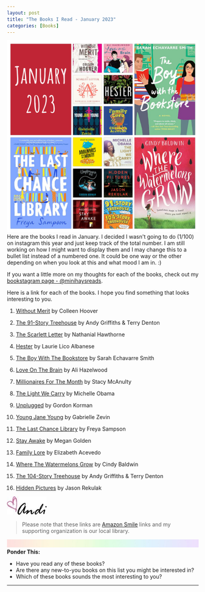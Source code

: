 ```yaml
---
layout: post
title: "The Books I Read - January 2023"
categories: [Books]
---
```

![books](/images/January2023Books.JPG)
Here are the books I read in January. I decided I wasn't going to do (1/100) on instagram this year and just keep track of the total number. I am still working on how I might want to display them and I may change this to a bullet list instead of a numbered one. It could be one way or the other depending on when you look at this and what mood I am in. :) 

If you want a little more on my thoughts for each of the books, check out my [bookstagram page - @minihaysreads](http://instagram.com/minihaysreads). 

Here is a link for each of the books. I hope you find something that looks interesting to you. 

1. [Without Merit](https://smile.amazon.com/Without-Merit-Colleen-Hoover-author/dp/1471174018/ref=monarch_sidesheet) by Colleen Hoover

2. [The 91-Story Treehouse](https://smile.amazon.com/91-Story-Treehouse-Babysitting-Blunders-Books/dp/1250104866/ref=monarch_sidesheet) by Andy Griffiths & Terry Denton

3. [The Scarlett Letter](https://smile.amazon.com/Scarlett-Letter-Nathaniel-Hawthorne/dp/B088VYT35B/ref=monarch_sidesheet) by Nathanial Hawthorne

4. [Hester](https://smile.amazon.com/Hester-Novel-Laurie-Lico-Albanese/dp/1250825164/ref=monarch_sidesheet) by Laurie Lico Albanese

5. [The Boy With The Bookstore](https://smile.amazon.com/Boy-Bookstore-Sarah-Echavarre-Smith/dp/0593545982/ref=monarch_sidesheet) by Sarah Echavarre Smith

6. [Love On The Brain](https://smile.amazon.com/Love-Brain-Ali-Hazelwood/dp/0593336844/ref=monarch_sidesheet) by Ali Hazelwood

7. [Millionaires For The Month](https://smile.amazon.com/Millionaires-Month-Stacy-McAnulty/dp/059317528X/ref=monarch_sidesheet) by Stacy McAnulty

8. [The Light We Carry](https://smile.amazon.com/the-light-we-carry/dp/0593237463/ref=monarch_sidesheet) by Michelle Obama

9. [Unplugged](https://smile.amazon.com/Unplugged-Gordon-Korman/dp/0062798901/ref=monarch_sidesheet) by Gordon Korman

10. [Young Jane Young](https://smile.amazon.com/Young-Jane-Novel-Gabrielle-Zevin/dp/1616208694/ref=monarch_sidesheet) by Gabrielle Zevin

11. [The Last Chance Library](https://smile.amazon.com/Last-Chance-Library-Freya-Sampson/dp/0593201388/ref=monarch_sidesheet) by Freya Sampson

12. [Stay Awake](https://smile.amazon.com/Stay-Awake-Novel-Megan-Goldin/dp/1250842247/ref=monarch_sidesheet) by Megan Golden

13. [Family Lore](https://smile.amazon.com/Family-Lore-Novel-Elizabeth-Acevedo/dp/0063207265/ref=monarch_sidesheet) by Elizabeth Acevedo

14. [Where The Watermelons Grow](https://smile.amazon.com/Where-Watermelons-Grow-Cindy-Baldwin/dp/0062665871/ref=monarch_sidesheet) by Cindy Baldwin

15. [The 104-Story Treehouse](https://smile.amazon.com/104-Story-Treehouse-Dental-Dramas-Galore/dp/1250233259/ref=monarch_sidesheet) by Andy Griffiths & Terry Denton

16. [Hidden Pictures](https://smile.amazon.com/Hidden-Pictures-Novel-Jason-Rekulak/dp/1250819350/ref=monarch_sidesheet) by Jason Rekulak

![Andi](/images/andi.jpg)

>Please note that these links are [Amazon Smile](https://smile.amazon.com/charity/smile/about?ref_=smi_se_rspo_laas_aas) links and my supporting organization is our local library.

![header](/images/SkinnyRainbow.jpg)
**Ponder This:**
- Have you read any of these books?
- Are there any new-to-you books on this list you might be interested in?
- Which of these books sounds the most interesting to you?

----